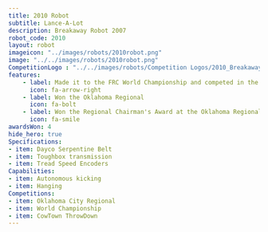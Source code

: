 ```yaml
---
title: 2010 Robot
subtitle: Lance-A-Lot
description: Breakaway Robot 2007
robot_code: 2010
layout: robot
imageicon: "../images/robots/2010robot.png"
image: "../../images/robots/2010robot.png"
CompetitionLogo : "../../images/robots/Competition Logos/2010_Breakaway.svg"
features:
    - label: Made it to the FRC World Championship and competed in the Archimedes Division
      icon: fa-arrow-right
    - label: Won the Oklahoma Regional
      icon: fa-bolt 
    - label: Won the Regional Chairman's Award at the Oklahoma Regional
      icon: fa-smile
awardsWon: 4
hide_hero: true
Specifications:
- item: Dayco Serpentine Belt
- item: Toughbox transmission
- item: Tread Speed Encoders
Capabilities:
- item: Autonomous kicking
- item: Hanging
Competitions:
- item: Oklahoma City Regional
- item: World Championship
- item: CowTown ThrowDown
---
```



